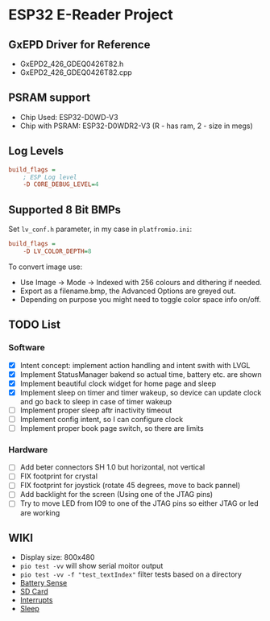 # ESP32 E-Reader Project 

## GxEPD Driver for Reference
- GxEPD2_426_GDEQ0426T82.h
- GxEPD2_426_GDEQ0426T82.cpp

## PSRAM support
- Chip Used: ESP32-D0WD-V3
- Chip with PSRAM: ESP32-D0WDR2-V3 (R - has ram, 2 - size in megs)

## Log Levels
```ini
build_flags =
    ; ESP Log level
    -D CORE_DEBUG_LEVEL=4
```

## Supported 8 Bit BMPs
Set `lv_conf.h` parameter, in my case in `platfromio.ini`:
```ini
build_flags =
    -D LV_COLOR_DEPTH=8
```
To convert image use:

- Use Image -> Mode -> Indexed with 256 colours and dithering if needed.
- Export as a filename.bmp, the Advanced Options are greyed out.
- Depending on purpose you might need to toggle color space info on/off.

## TODO List
### Software
- [x] Intent concept: implement action handling and intent swith with LVGL
- [x] Implement StatusManager bakend so actual time, battery etc. are shown
- [x] Implement beautiful clock widget for home page and sleep
- [x] Implement sleep on timer and timer wakeup, so device can update clock and go back to sleep in case of timer wakeup
- [ ] Implement proper sleep aftr inactivity timeout
- [ ] Implement config intent, so I can configure clock
- [ ] Implement proper book page switch, so there are limits
### Hardware
- [ ] Add beter connectors SH 1.0 but horizontal, not vertical
- [ ] FIX footprint for crystal
- [ ] FIX footprint for joystick (rotate 45 degrees, move to back pannel)
- [ ] Add backlight for the screen (Using one of the JTAG pins)
- [ ] Try to move LED from IO9 to one of the JTAG pins so either JTAG or led are working

## WIKI
 - Display size: 800x480  
 - `pio test -vv` will show serial moitor output 
 - `pio test -vv -f "test_textIndex"` filter tests based on a directory
 - [Battery Sense](https://github.com/rlogiacco/BatterySense?tab=readme-ov-file)
 - [SD Card](https://github.com/espressif/arduino-esp32/tree/master/libraries/SD)
 - [Interrupts](https://www.youtube.com/watch?v=CJhWlfkf-5M)
 - [Sleep](https://randomnerdtutorials.com/esp32-deep-sleep-arduino-ide-wake-up-sources/)
